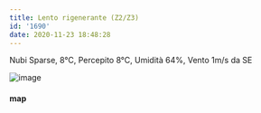 ```yaml
---
title: Lento rigenerante (Z2/Z3)
id: '1690'
date: 2020-11-23 18:48:28
---
```


Nubi Sparse, 8°C, Percepito 8°C, Umidità 64%, Vento 1m/s da SE

![image](/images/2021/08/20201123-activity-map.png)

#### map